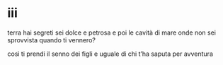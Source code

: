 # iii

terra hai segreti
sei dolce e petrosa
e poi le cavità di mare
onde non sei sprovvista
quando ti vennero?

così ti prendi il senno
dei figli e uguale di chi
t’ha saputa per avventura
